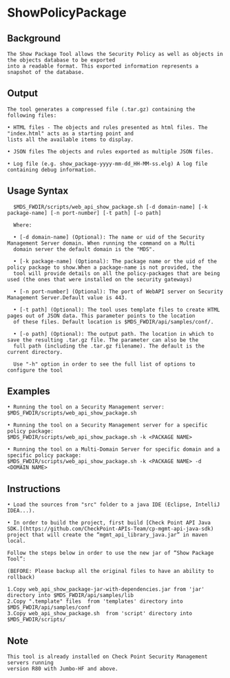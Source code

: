# ShowPolicyPackage
 
## Background
	The Show Package Tool allows the Security Policy as well as objects in the objects database to be exported 
	into a readable format. This exported information represents a snapshot of the database.

## Output
	The tool generates a compressed file (.tar.gz) containing the following files:

	• HTML files - The objects and rules presented as html files. The "index.html" acts as a starting point and 
	lists all the available items to display.
	
	• JSON files The objects and rules exported as multiple JSON files.
	
	• Log file (e.g. show_package-yyyy-mm-dd_HH-MM-ss.elg) A log file containing debug information.

## Usage Syntax

      $MDS_FWDIR/scripts/web_api_show_package.sh [-d domain-name] [-k package-name] [-n port-number] [-t path] [-o path]
      
      Where:

      • [-d domain-name] (Optional): The name or uid of the Security Management Server domain. When running the command on a Multi
      domain server the default domain is the "MDS".

      • [-k package-name] (Optional): The package name or the uid of the policy package to show.When a package-name is not provided, the
      tool will provide details on all the policy-packages that are being used (the ones that were installed on the security gateways)

      • [-n port-number] (Optional): The port of WebAPI server on Security Management Server.Default value is 443.

      • [-t path] (Optional): The tool uses template files to create HTML pages out of JSON data. This parameter points to the location
      of these files. Default location is $MDS_FWDIR/api/samples/conf/.

      • [-o path] (Optional): The output path. The location in which to save the resulting .tar.gz file. The parameter can also be the
      full path (including the .tar.gz filename). The default is the current directory.

      Use "-h" option in order to see the full list of options to configure the tool

## Examples
	• Running the tool on a Security Management server:
	$MDS_FWDIR/scripts/web_api_show_package.sh

	• Running the tool on a Security Management server for a specific policy package:
	$MDS_FWDIR/scripts/web_api_show_package.sh -k <PACKAGE NAME>

	• Running the tool on a Multi-Domain Server for specific domain and a specific policy package:
	$MDS_FWDIR/scripts/web_api_show_package.sh -k <PACKAGE NAME> -d <DOMAIN NAME>
  
## Instructions

	• Load the sources from "src" folder to a java IDE (Eclipse, IntelliJ IDEA...).

	• In order to build the project, first build [Check Point API Java SDK.](https://github.com/CheckPoint-APIs-Team/cp-mgmt-api-java-sdk)
    project that will create the “mgmt_api_library_java.jar” in maven local.

	Follow the steps below in order to use the new jar of “Show Package Tool”:

	(BEFORE: Please backup all the original files to have an ability to rollback)

	1.Copy web_api_show_package-jar-with-dependencies.jar from 'jar' directory into $MDS_FWDIR/api/samples/lib
	2.Copy ".template" files  from 'templates' directory into $MDS_FWDIR/api/samples/conf
	3.Copy web_api_show_package.sh  from 'script' directory into $MDS_FWDIR/scripts/

## Note

    This tool is already installed on Check Point Security Management servers running
    version R80 with Jumbo-HF and above.
